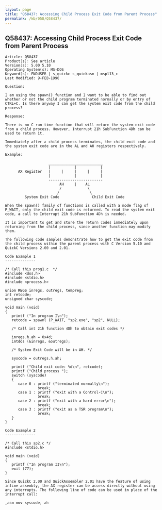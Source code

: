 ```yaml
---
layout: page
title: "Q58437: Accessing Child Process Exit Code from Parent Process"
permalink: /kb/058/Q58437/
---
```


## Q58437: Accessing Child Process Exit Code from Parent Process

	Article: Q58437
	Product(s): See article
	Version(s): 5.00 5.10
	Operating System(s): MS-DOS
	Keyword(s): ENDUSER | s_quickc s_quickasm | mspl13_c
	Last Modified: 9-FEB-1990
	
	Question:
	
	I am using the spawn() function and I want to be able to find out
	whether or not the child program terminated normally or by entry of
	CTRL+C. Is there anyway I can get the system exit code from the child
	process?
	
	Response:
	
	There is no C run-time function that will return the system exit code
	from a child process. However, Interrupt 21h SubFunction 4Dh can be
	used to return it.
	
	Immediately after a child process terminates, the child exit code and
	the system exit code are in the AL and AH registers respectively.
	
	Example:
	
	                    _________________________
	                    |           |           |
	      AX Register   |     |     |     |     |
	                    |           |           |
	                    -------------------------
	                         AH     |    AL
	                         /            \
	                        /              \
	         System Exit Code               Child Exit Code
	
	When the spawn() family of functions is called with a mode flag of
	P_WAIT, only the child exit code is returned. To read the system exit
	code, a call to Interrupt 21h SubFunction 4Dh is needed.
	
	It is important to get and store the return codes immediately upon
	returning from the child process, since another function may modify
	them.
	
	The following code samples demonstrate how to get the exit code from
	the child process within the parent process with C Version 5.10 and
	QuickC Versions 2.00 and 2.01.
	
	Code Example 1
	--------------
	
	/* Call this prog1.c  */
	#include <dos.h>
	#include <stdio.h>
	#include <process.h>
	
	union REGS inregs, outregs, tempreg;
	int retcode;
	unsigned char syscode;
	
	void main (void)
	{
	   printf ("In program I\n");
	   retcode = spawnl (P_WAIT, "sp2.exe", "sp2", NULL);
	
	   /* Call int 21h function 4Dh to obtain exit codes */
	
	   inregs.h.ah = 0x4d;
	   intdos (&inregs, &outregs);
	
	   /* System Exit Code will be in AH. */
	
	   syscode = outregs.h.ah;
	
	   printf ("Child exit code: %d\n", retcode);
	   printf ("Child process ");
	   switch (syscode)
	   {
	      case 0 : printf ("terminated normally\n");
	               break;
	      case 1 : printf ("exit with a Control-C\n");
	               break;
	      case 2 : printf ("exit with a hard error\n");
	               break;
	      case 3 : printf ("exit as a TSR program\n");
	               break;
	   }
	}
	
	Code Example 2
	--------------
	
	/* Call this sp2.c */
	#include <stdio.h>
	
	void main (void)
	{
	   printf ("In program II\n");
	   exit (77);
	}
	
	Since QuickC 2.00 and QuickAssembler 2.01 have the feature of using
	inline assembly, the AX register can be access directly without using
	any interrupts. The following line of code can be used in place of the
	interrupt call:
	
	_asm mov syscode, ah

